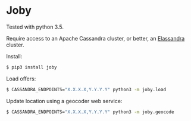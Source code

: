 # Joby

Tested with python 3.5.

Require access to an Apache Cassandra cluster, or better, an [Elassandra](https://github.com/strapdata/elassandra) cluster.

Install:
```bash
$ pip3 install joby
```

Load offers:
```bash
$ CASSANDRA_ENDPOINTS="X.X.X.X,Y.Y.Y.Y" python3 -m joby.load
```

Update location using a geocoder web service:
```bash
$ CASSANDRA_ENDPOINTS="X.X.X.X,Y.Y.Y.Y" python3 -m joby.geocode
```


